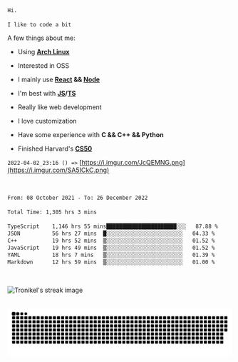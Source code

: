 ```
Hi.

I like to code a bit
```

A few things about me:

-   Using **[Arch Linux](https://archlinux.org/)**

-   Interested in OSS

-   I mainly use **[React](https://reactjs.org/) && [Node](https://nodejs.org/en/)**

-   I'm best with **[JS](https://www.javascript.com/)/[TS](https://www.typescriptlang.org/)**

-   Really like web development

-   I love customization

-   Have some experience with **C && C++ && Python**

-   Finished Harvard's **[CS50](https://cs50.harvard.edu)**

`2022-04-02_23:16 () =>` [https://i.imgur.com/JcQEMNG.png](https://i.imgur.com/SA5ICkC.png)

<br>

<!--START_SECTION:waka-->

```text
From: 08 October 2021 - To: 26 December 2022

Total Time: 1,305 hrs 3 mins

TypeScript    1,146 hrs 55 mins██████████████████████░░░   87.88 %
JSON          56 hrs 27 mins  █░░░░░░░░░░░░░░░░░░░░░░░░   04.33 %
C++           19 hrs 52 mins  ▒░░░░░░░░░░░░░░░░░░░░░░░░   01.52 %
JavaScript    19 hrs 49 mins  ▒░░░░░░░░░░░░░░░░░░░░░░░░   01.52 %
YAML          18 hrs 7 mins   ▒░░░░░░░░░░░░░░░░░░░░░░░░   01.39 %
Markdown      12 hrs 59 mins  ▒░░░░░░░░░░░░░░░░░░░░░░░░   01.00 %
```

<!--END_SECTION:waka-->

<br>

<p><img align="center" src="https://github-readme-streak-stats.herokuapp.com/?user=Tronikelis&theme=dark" alt="Tronikel's streak image" /></p>

<br>

<img title="" src="https://raw.githubusercontent.com/Tronikelis/Tronikelis/output/github-contribution-grid-snake.svg" alt="very cool snake thingey" data-align="left">
